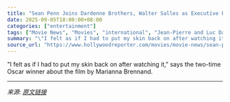 ```yaml
---
title: "Sean Penn Joins Dardenne Brothers, Walter Salles as Executive Producer on Brazil’s ‘Manas’"
date: 2025-09-05T18:00:00+08:00
categories: ["entertainment"]
tags: ["Movie News", "Movies", "international", "Jean-Pierre and Luc Dardenne", "Sean Penn", "Walter Salles"]
summary: "\"I felt as if I had to put my skin back on after watching it,\" says the two-time Oscar winner about the film by Marianna Brennand."
source_url: "https://www.hollywoodreporter.com/movies/movie-news/sean-penn-brazil-film-manas-executive-producer-dardenne-1236362148/"
---
```


"I felt as if I had to put my skin back on after watching it," says the two-time Oscar winner about the film by Marianna Brennand.

---

*来源: [原文链接](https://www.hollywoodreporter.com/movies/movie-news/sean-penn-brazil-film-manas-executive-producer-dardenne-1236362148/)*
